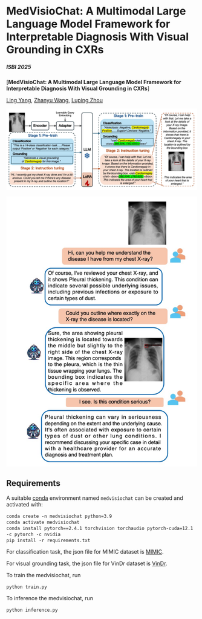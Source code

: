 # MedVisioChat: A Multimodal Large Language Model Framework for Interpretable Diagnosis With Visual Grounding in CXRs
##### ISBI 2025

[**MedVisioChat: A Multimodal Large Language Model Framework for Interpretable Diagnosis With Visual Grounding in CXRs**]

[Ling Yang](https://scholar.google.com/citations?user=0x4eX9cAAAAJ&hl=zh-CN),
[Zhanyu Wang](https://scholar.google.com/citations?hl=zh-CN&user=maeFb38AAAAJ),
[Luping Zhou](https://scholar.google.com/citations?user=BThVCu8AAAAJ&hl=zh-CN&oi=ao)<br/>

![teaser](assets/medvisiochat.png)

![teaser](assets/case.png)

## Requirements
A suitable [conda](https://conda.io/) environment named `medvisiochat` can be created
and activated with:

```
conda create -n medvisiochat python=3.9
conda activate medvisiochat
conda install pytorch==2.4.1 torchvision torchaudio pytorch-cuda=12.1 -c pytorch -c nvidia
pip install -r requirements.txt
```

For classification task, the json file for MIMIC dataset is [MIMIC]([https://drive.google.com/file/d/12LUDdJW8_R0usXVe8EQvgCvhplje9LgH/view?usp=drive_link](https://drive.google.com/file/d/1N8QDCMFtc7MHWjcQaWsHM9LG2Mgk-a3l/view?usp=drive_link)).

For visual grounding task, the json file for VinDr dataset is [VinDr]([https://drive.google.com/file/d/1wh8Gi1M6AV1lH37Dnq-rAquORdg5YGCR/view?usp=drive_link](https://drive.google.com/file/d/1_N7AEYrm0aFpWcE1OMIOR1q8a4WRsila/view?usp=drive_link)).

To train the medvisiochat, run
```
python train.py
```

To inference the medvisiochat, run
```
python inference.py
```
